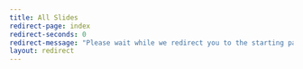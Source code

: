 ```yaml
---
title: All Slides
redirect-page: index
redirect-seconds: 0
redirect-message: "Please wait while we redirect you to the starting page"
layout: redirect
---
```

